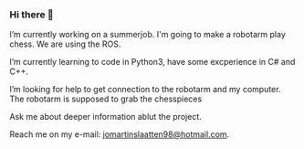 ### Hi there 👋



I’m currently working on a summerjob. I'm going to make a robotarm play chess. We are using the ROS.  

I’m currently learning to code in Python3, have some excperience in C# and C++. 

I’m looking for help to get connection to the robotarm and my computer. The robotarm is supposed to grab the chesspieces

Ask me about deeper information ablut the project.

Reach me on my e-mail: jomartinslaatten98@hotmail.com.

